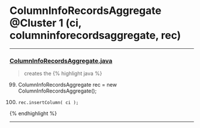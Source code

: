 # ColumnInfoRecordsAggregate @Cluster 1 (ci, columninforecordsaggregate, rec)

***

### [ColumnInfoRecordsAggregate.java](https://searchcode.com/codesearch/view/15642595/)
> creates the 
{% highlight java %}
99. ColumnInfoRecordsAggregate rec = new ColumnInfoRecordsAggregate();
104.     rec.insertColumn( ci );
{% endhighlight %}

***


